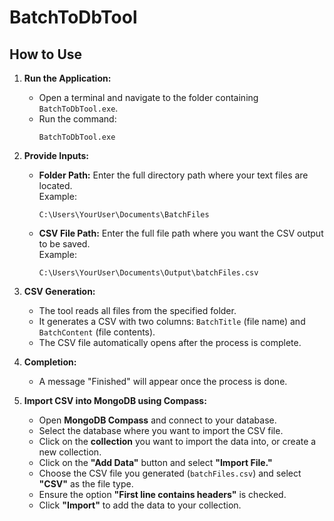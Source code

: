 # BatchToDbTool

## How to Use

1. **Run the Application:**
   - Open a terminal and navigate to the folder containing `BatchToDbTool.exe`.
   - Run the command: 
     ```
     BatchToDbTool.exe
     ```

2. **Provide Inputs:**
   - **Folder Path:** Enter the full directory path where your text files are located.  
     Example:  
     ```
     C:\Users\YourUser\Documents\BatchFiles
     ```
   - **CSV File Path:** Enter the full file path where you want the CSV output to be saved.  
     Example:  
     ```
     C:\Users\YourUser\Documents\Output\batchFiles.csv
     ```

3. **CSV Generation:**
   - The tool reads all files from the specified folder.
   - It generates a CSV with two columns: `BatchTitle` (file name) and `BatchContent` (file contents).
   - The CSV file automatically opens after the process is complete.

4. **Completion:**
   - A message "Finished" will appear once the process is done.

5. **Import CSV into MongoDB using Compass:**
   - Open **MongoDB Compass** and connect to your database.
   - Select the database where you want to import the CSV file.
   - Click on the **collection** you want to import the data into, or create a new collection.
   - Click on the **"Add Data"** button and select **"Import File."**
   - Choose the CSV file you generated (`batchFiles.csv`) and select **"CSV"** as the file type.
   - Ensure the option **"First line contains headers"** is checked.
   - Click **"Import"** to add the data to your collection.
